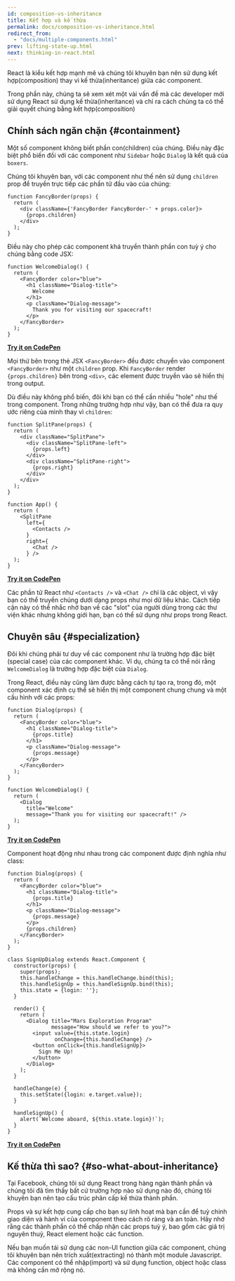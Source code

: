 ```yaml
---
id: composition-vs-inheritance
title: Kết hợp và kế thừa
permalink: docs/composition-vs-inheritance.html
redirect_from:
  - "docs/multiple-components.html"
prev: lifting-state-up.html
next: thinking-in-react.html
---
```


React là kiểu kết hợp mạnh mẽ và chúng tôi khuyên bạn nên sử dụng kết hợp(composition) thay vì kế thừa(inheritance) giữa các component.

Trong phần này, chúng ta sẽ xem xét một vài vấn đề mà các developer mới sử dụng React sử dụng kế thừa(inheritance) và chỉ ra cách chúng ta có thể giải quyết chúng bằng kết hợp(composition)

## Chính sách ngăn chặn {#containment}

Một số component không biết phần con(children) của chúng. Điều này đặc biệt phổ biến đồi với các component như `Sidebar` hoặc `Dialog` là kết quả của `boxers`.

Chúng tôi khuyên bạn, với các component như thế nên sử dụng `children` prop để truyền trực tiếp các phần tử đầu vào của chúng:

```js{4}
function FancyBorder(props) {
  return (
    <div className={'FancyBorder FancyBorder-' + props.color}>
      {props.children}
    </div>
  );
}
```

Điều này cho phép các component khá truyền thành phần con tuỳ ý cho chúng bằng code JSX:

```js{4-9}
function WelcomeDialog() {
  return (
    <FancyBorder color="blue">
      <h1 className="Dialog-title">
        Welcome
      </h1>
      <p className="Dialog-message">
        Thank you for visiting our spacecraft!
      </p>
    </FancyBorder>
  );
}
```

**[Try it on CodePen](https://codepen.io/gaearon/pen/ozqNOV?editors=0010)**

Mọi thứ bên trong thẻ JSX `<FancyBorder>` đều được chuyển vào component `<FancyBorder>` như một `children` prop. Khi `FancyBorder` render `{props.children}` bên trong `<div>`, các element được truyền vào sẽ hiển thị trong output.

Dù điều này không phổ biến, đôi khi bạn có thể cần nhiều "hole" như thế trong component. Trong những trường hợp như vậy, bạn có thể đưa ra quy ước riêng của mình thay vì `children`:

```js{5,8,18,21}
function SplitPane(props) {
  return (
    <div className="SplitPane">
      <div className="SplitPane-left">
        {props.left}
      </div>
      <div className="SplitPane-right">
        {props.right}
      </div>
    </div>
  );
}

function App() {
  return (
    <SplitPane
      left={
        <Contacts />
      }
      right={
        <Chat />
      } />
  );
}
```

[**Try it on CodePen**](https://codepen.io/gaearon/pen/gwZOJp?editors=0010)

Các phần tử React như `<Contacts />` và `<Chat />` chỉ là các object, vì vậy bạn có thể truyền chúng dưới dạng props như mọi dữ liệu khác. Cách tiếp cận này có thể nhắc nhở bạn về các "slot" của người dùng trong các thư viện khác nhưng không giới hạn, bạn có thể sử dụng như props trong React.

## Chuyên sâu {#specialization}

Đôi khi chúng phải tư duy về các component như là trường hợp đặc biệt (special case) của các component khác. Ví dụ, chúng ta có thể nói rằng `WelcomeDialog` là trường hợp đặc biệt của `Dialog`.

Trong React, điều này cũng làm được bằng cách tự tạo ra, trong đó, một component xác định cụ thể sẽ hiển thị một component chung chung và một cấu hình với các props:

```js{5,8,16-18}
function Dialog(props) {
  return (
    <FancyBorder color="blue">
      <h1 className="Dialog-title">
        {props.title}
      </h1>
      <p className="Dialog-message">
        {props.message}
      </p>
    </FancyBorder>
  );
}

function WelcomeDialog() {
  return (
    <Dialog
      title="Welcome"
      message="Thank you for visiting our spacecraft!" />
  );
}
```

[**Try it on CodePen**](https://codepen.io/gaearon/pen/kkEaOZ?editors=0010)

Component hoạt động như nhau trong các component được định nghĩa như class:

```js{10,27-31}
function Dialog(props) {
  return (
    <FancyBorder color="blue">
      <h1 className="Dialog-title">
        {props.title}
      </h1>
      <p className="Dialog-message">
        {props.message}
      </p>
      {props.children}
    </FancyBorder>
  );
}

class SignUpDialog extends React.Component {
  constructor(props) {
    super(props);
    this.handleChange = this.handleChange.bind(this);
    this.handleSignUp = this.handleSignUp.bind(this);
    this.state = {login: ''};
  }

  render() {
    return (
      <Dialog title="Mars Exploration Program"
              message="How should we refer to you?">
        <input value={this.state.login}
               onChange={this.handleChange} />
        <button onClick={this.handleSignUp}>
          Sign Me Up!
        </button>
      </Dialog>
    );
  }

  handleChange(e) {
    this.setState({login: e.target.value});
  }

  handleSignUp() {
    alert(`Welcome aboard, ${this.state.login}!`);
  }
}
```

[**Try it on CodePen**](https://codepen.io/gaearon/pen/gwZbYa?editors=0010)

## Kế thừa thì sao? {#so-what-about-inheritance}

Tại Facebook, chúng tôi sử dụng React trong hàng ngàn thành phần và chúng tôi đã tìm thấy bất cứ trường hợp nào sử dụng nào đó, chúng tôi khuyên bạn nên tạo cấu trúc phân cấp kế thừa thành phần.

Props và sự kết hợp cung cấp cho bạn sự linh hoạt mà bạn cần để tuỳ chỉnh giao diện và hành vi của component theo cách rõ ràng và an toàn. Hãy nhớ rằng các thành phần có thể chấp nhận các props tuỳ ý, bao gồm các giá trị nguyên thuỷ, React element hoặc các function.

Nếu bạn muốn tái sử dụng các non-UI function giữa các component, chúng tôi khuyên bạn nên trích xuất(extracting) nó thành một module Javascript. Các component có thể nhập(import) và sử dụng function, object hoặc class mà không cần mở rộng nó.